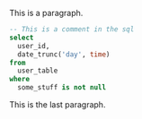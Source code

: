 This is a paragraph.

```sql
-- This is a comment in the sql
select
  user_id,
  date_trunc('day', time)
from
  user_table
where
  some_stuff is not null
```

This is the last paragraph.

